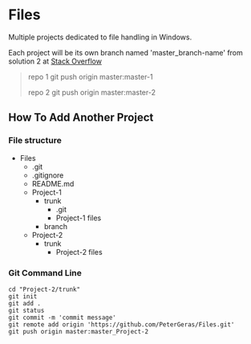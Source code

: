 # Files
Multiple projects dedicated to file handling in Windows.


Each project will be its own branch named 'master_branch-name' from solution 2 at [Stack Overflow](https://stackoverflow.com/questions/14679614/whats-the-best-practice-for-putting-multiple-projects-in-a-git-repository)

> repo 1
> git push origin master:master-1
> 
> repo 2
> git push origin master:master-2


## How To Add Another Project

### File structure

- Files
  - .git
  - .gitignore
  - README.md
  - Project-1
    - trunk
      - .git
	  - Project-1 files
	- branch
  - Project-2
    - trunk
	  - Project-2 files


### Git Command Line

```git
cd "Project-2/trunk"
git init
git add .
git status
git commit -m 'commit message'
git remote add origin 'https://github.com/PeterGeras/Files.git'
git push origin master:master_Project-2
```